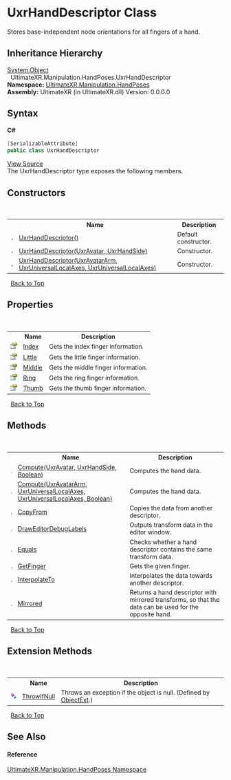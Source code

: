 # UxrHandDescriptor Class
 

Stores base-independent node orientations for all fingers of a hand.


## Inheritance Hierarchy
<a href="https://docs.microsoft.com/dotnet/api/system.object" target="_blank" rel="noopener noreferrer">System.Object</a><br />&nbsp;&nbsp;UltimateXR.Manipulation.HandPoses.UxrHandDescriptor<br />
**Namespace:**&nbsp;<a href="N_UltimateXR_Manipulation_HandPoses">UltimateXR.Manipulation.HandPoses</a><br />**Assembly:**&nbsp;UltimateXR (in UltimateXR.dll) Version: 0.0.0.0

## Syntax

**C#**<br />
``` C#
[SerializableAttribute]
public class UxrHandDescriptor
```

<a href="UltimateXR/Scripts/Manipulation/HandPoses/UxrHandDescriptor.cs" rel="noopener noreferrer" title="View the source code">View Source</a><br />
The UxrHandDescriptor type exposes the following members.


## Constructors
&nbsp;<table><tr><th></th><th>Name</th><th>Description</th></tr><tr><td>![Public method](media/pubmethod.gif "Public method")</td><td><a href="M_UltimateXR_Manipulation_HandPoses_UxrHandDescriptor__ctor">UxrHandDescriptor()</a></td><td>
Default constructor.</td></tr><tr><td>![Public method](media/pubmethod.gif "Public method")</td><td><a href="M_UltimateXR_Manipulation_HandPoses_UxrHandDescriptor__ctor_2">UxrHandDescriptor(UxrAvatar, UxrHandSide)</a></td><td>
Constructor.</td></tr><tr><td>![Public method](media/pubmethod.gif "Public method")</td><td><a href="M_UltimateXR_Manipulation_HandPoses_UxrHandDescriptor__ctor_1">UxrHandDescriptor(UxrAvatarArm, UxrUniversalLocalAxes, UxrUniversalLocalAxes)</a></td><td>
Constructor.</td></tr></table>&nbsp;
<a href="#uxrhanddescriptor-class">Back to Top</a>

## Properties
&nbsp;<table><tr><th></th><th>Name</th><th>Description</th></tr><tr><td>![Public property](media/pubproperty.gif "Public property")</td><td><a href="P_UltimateXR_Manipulation_HandPoses_UxrHandDescriptor_Index">Index</a></td><td>
Gets the index finger information.</td></tr><tr><td>![Public property](media/pubproperty.gif "Public property")</td><td><a href="P_UltimateXR_Manipulation_HandPoses_UxrHandDescriptor_Little">Little</a></td><td>
Gets the little finger information.</td></tr><tr><td>![Public property](media/pubproperty.gif "Public property")</td><td><a href="P_UltimateXR_Manipulation_HandPoses_UxrHandDescriptor_Middle">Middle</a></td><td>
Gets the middle finger information.</td></tr><tr><td>![Public property](media/pubproperty.gif "Public property")</td><td><a href="P_UltimateXR_Manipulation_HandPoses_UxrHandDescriptor_Ring">Ring</a></td><td>
Gets the ring finger information.</td></tr><tr><td>![Public property](media/pubproperty.gif "Public property")</td><td><a href="P_UltimateXR_Manipulation_HandPoses_UxrHandDescriptor_Thumb">Thumb</a></td><td>
Gets the thumb finger information.</td></tr></table>&nbsp;
<a href="#uxrhanddescriptor-class">Back to Top</a>

## Methods
&nbsp;<table><tr><th></th><th>Name</th><th>Description</th></tr><tr><td>![Public method](media/pubmethod.gif "Public method")</td><td><a href="M_UltimateXR_Manipulation_HandPoses_UxrHandDescriptor_Compute_1">Compute(UxrAvatar, UxrHandSide, Boolean)</a></td><td>
Computes the hand data.</td></tr><tr><td>![Public method](media/pubmethod.gif "Public method")</td><td><a href="M_UltimateXR_Manipulation_HandPoses_UxrHandDescriptor_Compute">Compute(UxrAvatarArm, UxrUniversalLocalAxes, UxrUniversalLocalAxes, Boolean)</a></td><td>
Computes the hand data.</td></tr><tr><td>![Public method](media/pubmethod.gif "Public method")</td><td><a href="M_UltimateXR_Manipulation_HandPoses_UxrHandDescriptor_CopyFrom">CopyFrom</a></td><td>
Copies the data from another descriptor.</td></tr><tr><td>![Public method](media/pubmethod.gif "Public method")</td><td><a href="M_UltimateXR_Manipulation_HandPoses_UxrHandDescriptor_DrawEditorDebugLabels">DrawEditorDebugLabels</a></td><td>
Outputs transform data in the editor window.</td></tr><tr><td>![Public method](media/pubmethod.gif "Public method")</td><td><a href="M_UltimateXR_Manipulation_HandPoses_UxrHandDescriptor_Equals">Equals</a></td><td>
Checks whether a hand descriptor contains the same transform data.</td></tr><tr><td>![Public method](media/pubmethod.gif "Public method")</td><td><a href="M_UltimateXR_Manipulation_HandPoses_UxrHandDescriptor_GetFinger">GetFinger</a></td><td>
Gets the given finger.</td></tr><tr><td>![Public method](media/pubmethod.gif "Public method")</td><td><a href="M_UltimateXR_Manipulation_HandPoses_UxrHandDescriptor_InterpolateTo">InterpolateTo</a></td><td>
Interpolates the data towards another descriptor.</td></tr><tr><td>![Public method](media/pubmethod.gif "Public method")</td><td><a href="M_UltimateXR_Manipulation_HandPoses_UxrHandDescriptor_Mirrored">Mirrored</a></td><td>
Returns a hand descriptor with mirrored transforms, so that the data can be used for the opposite hand.</td></tr></table>&nbsp;
<a href="#uxrhanddescriptor-class">Back to Top</a>

## Extension Methods
&nbsp;<table><tr><th></th><th>Name</th><th>Description</th></tr><tr><td>![Public Extension Method](media/pubextension.gif "Public Extension Method")</td><td><a href="M_UltimateXR_Extensions_System_ObjectExt_ThrowIfNull">ThrowIfNull</a></td><td>
Throws an exception if the object is null.
 (Defined by <a href="T_UltimateXR_Extensions_System_ObjectExt">ObjectExt</a>.)</td></tr></table>&nbsp;
<a href="#uxrhanddescriptor-class">Back to Top</a>

## See Also


#### Reference
<a href="N_UltimateXR_Manipulation_HandPoses">UltimateXR.Manipulation.HandPoses Namespace</a><br />
